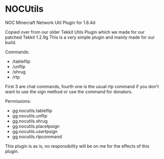 # NOCUtils
NOC Minecraft Network Util Plugin for 1.6.4d

Copied over from our older Tekkit Utils Plugin which we made for our patched Tekkit 1.2.9g
This is a very simple plugin and mainly made for our build.

Commands:
- /tableflip
- /unflip
- /shrug
- /rtp

First 3 are chat commands, fourth one is the usual rtp command if you don't want to use the sign method or use the command for donators.

Permissions:
* gg.nocutils.tableflip
* gg.nocutils.unflip
* gg.nocutils.shrug
* gg.nocutils.placetpsign
* gg.nocutils.usertpsign
* gg.nocutils.rtpcommand

This plugin is as is, no responsibility will be on me for the effects of this plugin.
